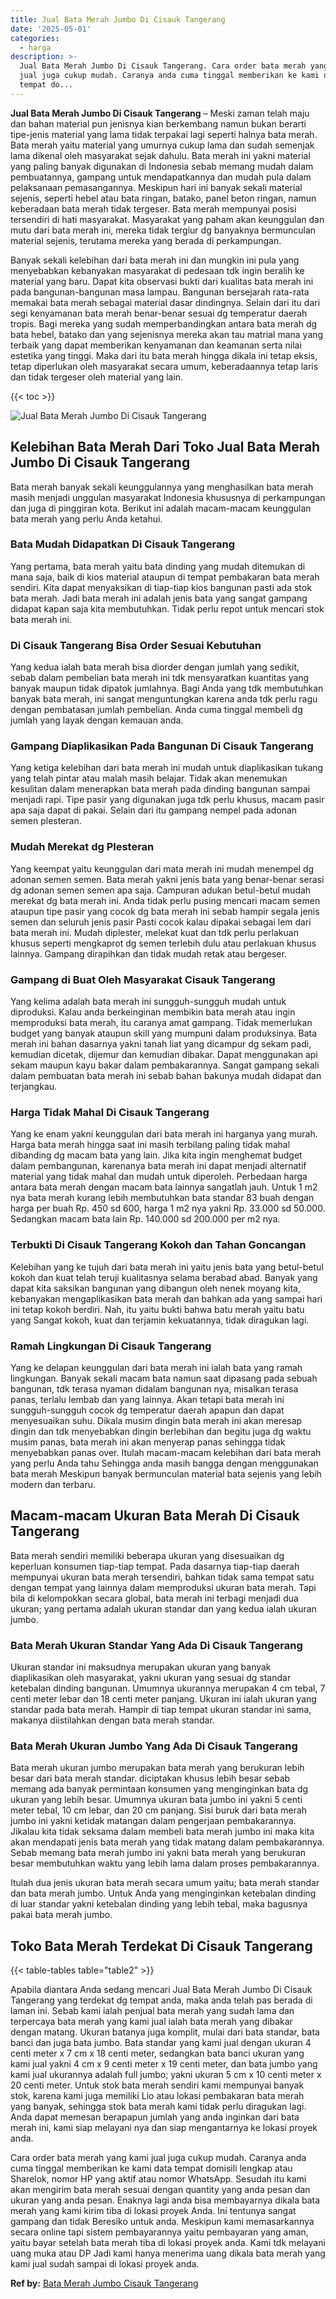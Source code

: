 ```yaml
---
title: Jual Bata Merah Jumbo Di Cisauk Tangerang
date: '2025-05-01'
categories:
  - harga
description: >-
  Jual Bata Merah Jumbo Di Cisauk Tangerang. Cara order bata merah yang kami
  jual juga cukup mudah. Caranya anda cuma tinggal memberikan ke kami data
  tempat do...
---
```


**Jual Bata Merah Jumbo Di Cisauk Tangerang** – Meski zaman telah maju dan bahan material pun jenisnya kian berkembang namun bukan berarti tipe-jenis material yang lama tidak terpakai lagi seperti halnya bata merah. Bata merah yaitu material yang umurnya cukup lama dan sudah semenjak lama dikenal oleh masyarakat sejak dahulu. Bata merah ini yakni material yang paling banyak digunakan di Indonesia sebab memang mudah dalam pembuatannya, gampang untuk mendapatkannya dan mudah pula dalam pelaksanaan pemasangannya. Meskipun hari ini banyak sekali material sejenis, seperti hebel atau bata ringan, batako, panel beton ringan, namun keberadaan bata merah tidak tergeser. Bata merah mempunyai posisi tersendiri di hati masyarakat. Masyarakat yang paham akan keunggulan dan mutu dari bata merah ini, mereka tidak tergiur dg banyaknya bermunculan material sejenis, terutama mereka yang berada di perkampungan.

Banyak sekali kelebihan dari bata merah ini dan mungkin ini pula yang menyebabkan kebanyakan masyarakat di pedesaan tdk ingin beralih ke material yang baru. Dapat kita observasi bukti dari kualitas bata merah ini pada bangunan-bangunan masa lampau. Bangunan bersejarah rata-rata memakai bata merah sebagai material dasar dindingnya. Selain dari itu dari segi kenyamanan bata merah benar-benar sesuai dg temperatur daerah tropis. Bagi mereka yang sudah memperbandingkan antara bata merah dg bata hebel, batako dan yang sejenisnya mereka akan tau matrial mana yang terbaik yang dapat memberikan kenyamanan dan keamanan serta nilai estetika yang tinggi. Maka dari itu bata merah hingga dikala ini tetap eksis, tetap diperlukan oleh masyarakat secara umum, keberadaannya tetap laris dan tidak tergeser oleh material yang lain.

{{< toc >}}

![Jual Bata Merah Jumbo Di Cisauk Tangerang](/images/jual-bata-merah-09.png)

## Kelebihan Bata Merah Dari Toko Jual Bata Merah Jumbo Di Cisauk Tangerang

Bata merah banyak sekali keunggulannya yang menghasilkan bata merah masih menjadi unggulan masyarakat Indonesia khususnya di perkampungan dan juga di pinggiran kota. Berikut ini adalah macam-macam keunggulan bata merah yang perlu Anda ketahui.

### Bata Mudah Didapatkan Di Cisauk Tangerang

Yang pertama, bata merah yaitu bata dinding yang mudah ditemukan di mana saja, baik di kios material ataupun di tempat pembakaran bata merah sendiri. Kita dapat menyaksikan di tiap-tiap kios bangunan pasti ada stok bata merah. Jadi bata merah ini adalah jenis bata yang sangat gampang didapat kapan saja kita membutuhkan. Tidak perlu repot untuk mencari stok bata merah ini.

### Di Cisauk Tangerang Bisa Order Sesuai Kebutuhan

Yang kedua ialah bata merah bisa diorder dengan jumlah yang sedikit, sebab dalam pembelian bata merah ini tdk mensyaratkan kuantitas yang banyak maupun tidak dipatok jumlahnya. Bagi Anda yang tdk membutuhkan banyak bata merah, ini sangat menguntungkan karena anda tdk perlu ragu dengan pembatasan jumlah pembelian. Anda cuma tinggal membeli dg jumlah yang layak dengan kemauan anda.

### Gampang Diaplikasikan Pada Bangunan Di Cisauk Tangerang

Yang ketiga kelebihan dari bata merah ini mudah untuk diaplikasikan tukang yang telah pintar atau malah masih belajar. Tidak akan menemukan kesulitan dalam menerapkan bata merah pada dinding bangunan sampai menjadi rapi. Tipe pasir yang digunakan juga tdk perlu khusus, macam pasir apa saja dapat di pakai. Selain dari itu gampang nempel pada adonan semen plesteran.

### Mudah Merekat dg Plesteran

Yang keempat yaitu keunggulan dari mata merah ini mudah menempel dg adonan semen semen. Bata merah yakni jenis bata yang benar-benar serasi dg adonan semen semen apa saja. Campuran adukan betul-betul mudah merekat dg bata merah ini. Anda tidak perlu pusing mencari macam semen ataupun tipe pasir yang cocok dg bata merah ini sebab hampir segala jenis semen dan seluruh jenis pasir Pasti cocok kalau dipakai sebagai lem dari bata merah ini. Mudah diplester, melekat kuat dan tdk perlu perlakuan khusus seperti mengkaprot dg semen terlebih dulu atau perlakuan khusus lainnya. Gampang dirapihkan dan tidak mudah retak atau bergeser.

### Gampang di Buat Oleh Masyarakat Cisauk Tangerang

Yang kelima adalah bata merah ini sungguh-sungguh mudah untuk diproduksi. Kalau anda berkeinginan membikin bata merah atau ingin memproduksi bata merah, itu caranya amat gampang. Tidak memerlukan budget yang banyak ataupun skill yang mumpuni dalam produksinya. Bata merah ini bahan dasarnya yakni tanah liat yang dicampur dg sekam padi, kemudian dicetak, dijemur dan kemudian dibakar. Dapat menggunakan api sekam maupun kayu bakar dalam pembakarannya. Sangat gampang sekali dalam pembuatan bata merah ini sebab bahan bakunya mudah didapat dan terjangkau.

### Harga Tidak Mahal Di Cisauk Tangerang

Yang ke enam yakni keunggulan dari bata merah ini harganya yang murah. Harga bata merah hingga saat ini masih terbilang paling tidak mahal dibanding dg macam bata yang lain. Jika kita ingin menghemat budget dalam pembangunan, karenanya bata merah ini dapat menjadi alternatif material yang tidak mahal dan mudah untuk diperoleh. Perbedaan harga antara bata merah dengan macam bata lainnya sangatlah jauh. Untuk 1 m2 nya bata merah kurang lebih membutuhkan bata standar 83 buah dengan harga per buah Rp. 450 sd 600, harga 1 m2 nya yakni Rp. 33.000 sd 50.000. Sedangkan macam bata lain Rp. 140.000 sd 200.000 per m2 nya.

### Terbukti Di Cisauk Tangerang Kokoh dan Tahan Goncangan

Kelebihan yang ke tujuh dari bata merah ini yaitu jenis bata yang betul-betul kokoh dan kuat telah teruji kualitasnya selama berabad abad. Banyak yang dapat kita saksikan bangunan yang dibangun oleh nenek moyang kita, kebanyakan mengaplikasikan bata merah dan bahkan ada yang sampai hari ini tetap kokoh berdiri. Nah, itu yaitu bukti bahwa batu merah yaitu batu yang Sangat kokoh, kuat dan terjamin kekuatannya, tidak diragukan lagi.

### Ramah Lingkungan Di Cisauk Tangerang

Yang ke delapan keunggulan dari bata merah ini ialah bata yang ramah lingkungan. Banyak sekali macam bata namun saat dipasang pada sebuah bangunan, tdk terasa nyaman didalam bangunan nya, misalkan terasa panas, terlalu lembab dan yang lainnya. Akan tetapi bata merah ini sungguh-sungguh cocok dg temperatur daerah apapun dan dapat menyesuaikan suhu. Dikala musim dingin bata merah ini akan meresap dingin dan tdk menyebabkan dingin berlebihan dan begitu juga dg waktu musim panas, bata merah ini akan menyerap panas sehingga tidak menyebabkan panas over. Itulah macam-macam kelebihan dari bata merah yang perlu Anda tahu Sehingga anda masih bangga dengan menggunakan bata merah Meskipun banyak bermunculan material bata sejenis yang lebih modern dan terbaru.

## Macam-macam Ukuran Bata Merah Di Cisauk Tangerang

Bata merah sendiri memiliki beberapa ukuran yang disesuaikan dg keperluan konsumen tiap-tiap tempat. Pada dasarnya tiap-tiap daerah mempunyai ukuran bata merah tersendiri, bahkan tidak sama tempat satu dengan tempat yang lainnya dalam memproduksi ukuran bata merah. Tapi bila di kelompokkan secara global, bata merah ini terbagi menjadi dua ukuran; yang pertama adalah ukuran standar dan yang kedua ialah ukuran jumbo.

### Bata Merah Ukuran Standar Yang Ada Di Cisauk Tangerang

Ukuran standar ini maksudnya merupakan ukuran yang banyak diaplikasikan oleh masyarakat, yakni ukuran yang sesuai dg standar ketebalan dinding bangunan. Umumnya ukurannya merupakan 4 cm tebal, 7 centi meter lebar dan 18 centi meter panjang. Ukuran ini ialah ukuran yang standar pada bata merah. Hampir di tiap tempat ukuran standar ini sama, makanya diistilahkan dengan bata merah standar.

### Bata Merah Ukuran Jumbo Yang Ada Di Cisauk Tangerang

Bata merah ukuran jumbo merupakan bata merah yang berukuran lebih besar dari bata merah standar. diciptakan khusus lebih besar sebab memang ada banyak permintaan konsumen yang menginginkan bata dg ukuran yang lebih besar. Umumnya ukuran bata jumbo ini yakni 5 centi meter tebal, 10 cm lebar, dan 20 cm panjang. Sisi buruk dari bata merah jumbo ini yakni ketidak matangan dalam pengerjaan pembakarannya. Jikalau kita tidak seksama dalam membeli bata merah jumbo ini maka kita akan mendapati jenis bata merah yang tidak matang dalam pembakarannya. Sebab memang bata merah jumbo ini yakni bata merah yang berukuran besar membutuhkan waktu yang lebih lama dalam proses pembakarannya.

Itulah dua jenis ukuran bata merah secara umum yaitu; bata merah standar dan bata merah jumbo. Untuk Anda yang menginginkan ketebalan dinding di luar standar yakni ketebalan dinding yang lebih tebal, maka bagusnya pakai bata merah jumbo.

## Toko Bata Merah Terdekat Di Cisauk Tangerang

{{< table-tables table="table2" >}}

Apabila diantara Anda sedang mencari Jual Bata Merah Jumbo Di Cisauk Tangerang yang terdekat dg tempat anda, maka anda telah pas berada di laman ini. Sebab kami ialah penjual bata merah yang sudah lama dan terpercaya bata merah yang kami jual ialah bata merah yang dibakar dengan matang. Ukuran batanya juga komplit, mulai dari bata standar, bata banci dan juga bata jumbo. Bata standar yang kami jual dengan ukuran 4 centi meter x 7 cm x 18 centi meter, sedangkan bata banci ukuran yang kami jual yakni 4 cm x 9 centi meter x 19 centi meter, dan bata jumbo yang kami jual ukurannya adalah full jumbo; yakni ukuran 5 cm x 10 centi meter x 20 centi meter. Untuk stok bata merah sendiri kami mempunyai banyak stok, karena kami juga memiliki Lio atau lokasi pembakaran bata merah yang banyak, sehingga stok bata merah kami tidak perlu diragukan lagi. Anda dapat memesan berapapun jumlah yang anda inginkan dari bata merah ini, kami siap melayani nya dan siap mengantarnya ke lokasi proyek anda.

Cara order bata merah yang kami jual juga cukup mudah. Caranya anda cuma tinggal memberikan ke kami data tempat domisili lengkap atau Sharelok, nomor HP yang aktif atau nomor WhatsApp. Sesudah itu kami akan mengirim bata merah sesuai dengan quantity yang anda pesan dan ukuran yang anda pesan. Enaknya lagi anda bisa membayarnya dikala bata merah yang kami kirim tiba di lokasi proyek Anda. Ini tentunya sangat gampang dan tidak Beresiko untuk anda. Meskipun kami memasarkannya secara online tapi sistem pembayarannya yaitu pembayaran yang aman, yaitu bayar setelah bata merah tiba di lokasi proyek anda. Kami tdk melayani uang muka atau DP Jadi kami hanya menerima uang dikala bata merah yang kami jual sudah sampai di lokasi proyek anda.

**Ref by:** [Bata Merah Jumbo Cisauk Tangerang](https://id.wikipedia.org/wiki/Bata)
